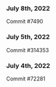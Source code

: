 ### July 8th, 2022

Commit #7490

### July 5th, 2022

Commit #314353


### July 4th, 2022

Commit #72281
